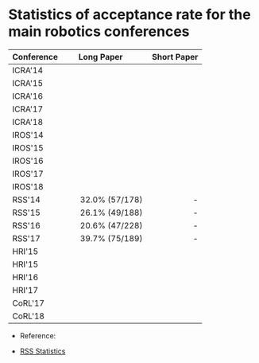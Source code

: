 Statistics of acceptance rate for the main robotics conferences
=====
| Conference        | Long Paper           | Short Paper  |
| ------------- |:-------------:| -----:|
|ICRA'14 | | |
|ICRA'15 | | |
|ICRA'16 | | |
|ICRA'17 | | |
|ICRA'18 | | |
|IROS'14 | | |
|IROS'15 | | |
|IROS'16 | | |
|IROS'17 | | |
|IROS'18 | | |
|RSS'14 | 32.0% (57/178) | - |
|RSS'15 | 26.1% (49/188) | - |
|RSS'16 | 20.6% (47/228) | - |
|RSS'17 | 39.7% (75/189) | - |
|HRI'15 | | |
|HRI'15 | | |
|HRI'16 | | |
|HRI'17 | | |
|CoRL'17 | | |
|CoRL'18 | | |

* Reference:
- [RSS Statistics](http://www.roboticsfoundation.org/index.php/statistics)
